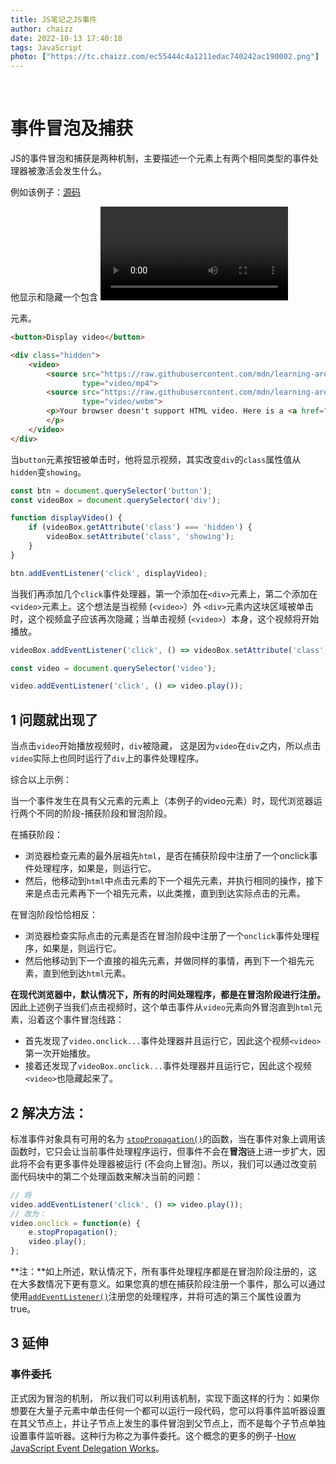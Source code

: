 ```yaml
---
title: JS笔记之JS事件
author: chaizz
date: 2022-10-13 17:40:18
tags: JavaScript
photo: ["https://tc.chaizz.com/ec55444c4a1211edac740242ac190002.png"]
---
```


​          

<!--more-->

# 事件冒泡及捕获



JS的事件冒泡和捕获是两种机制，主要描述一个元素上有两个相同类型的事件处理器被激活会发生什么。

例如该例子：[源码](https://github.com/mdn/learning-area/blob/main/javascript/building-blocks/events/show-video-box.html)

他显示和隐藏一个包含 <video> 元素的 <div> 元素。

```html
<button>Display video</button>

<div class="hidden">
    <video>
        <source src="https://raw.githubusercontent.com/mdn/learning-area/master/javascript/building-blocks/events/rabbit320.mp4"
                type="video/mp4">
        <source src="https://raw.githubusercontent.com/mdn/learning-area/master/javascript/building-blocks/events/rabbit320.webm"
                type="video/webm">
        <p>Your browser doesn't support HTML video. Here is a <a href="rabbit320.mp4">link to the video</a> instead.
        </p>
    </video>
</div>
```



当`button`元素按钮被单击时，他将显示视频，其实改变`div`的`class`属性值从`hidden`变`showing`。

```js
const btn = document.querySelector('button');
const videoBox = document.querySelector('div');

function displayVideo() {
    if (videoBox.getAttribute('class') === 'hidden') {
        videoBox.setAttribute('class', 'showing');
    }
}

btn.addEventListener('click', displayVideo);
```

当我们再添加几个`click`事件处理器，第一个添加在`<div>`元素上，第二个添加在`<video>`元素上。这个想法是当视频 (`<video>`）外 `<div>`元素内这块区域被单击时，这个视频盒子应该再次隐藏；当单击视频 (`<video>`）本身，这个视频将开始播放。

```js
videoBox.addEventListener('click', () => videoBox.setAttribute('class', 'hidden'));

const video = document.querySelector('video');

video.addEventListener('click', () => video.play());
```



## 1 问题就出现了

当点击`video`开始播放视频时，`div`被隐藏， 这是因为`video`在`div`之内，所以点击`video`实际上也同时运行了`div`上的事件处理程序。



综合以上示例：

当一个事件发生在具有父元素的元素上（本例子的video元素）时，现代浏览器运行两个不同的阶段-捕获阶段和冒泡阶段。

在捕获阶段：

- 浏览器检查元素的最外层祖先`html`，是否在捕获阶段中注册了一个onclick事件处理程序，如果是，则运行它。
- 然后，他移动到`html`中点击元素的下一个祖先元素，并执行相同的操作，接下来是点击元素再下一个祖先元素，以此类推，直到到达实际点击的元素。

在冒泡阶段恰恰相反：

- 浏览器检查实际点击的元素是否在冒泡阶段中注册了一个`onclick`事件处理程序，如果是，则运行它。
- 然后他移动到下一个直接的祖先元素，并做同样的事情，再到下一个祖先元素，直到他到达`html`元素。

**在现代浏览器中，默认情况下，所有的时间处理程序，都是在冒泡阶段进行注册。** 因此上述例子当我们点击视频时，这个单击事件从`video`元素向外冒泡直到`html`元素，沿着这个事件冒泡线路：

- 首先发现了`video.onclick...`事件处理器并且运行它，因此这个视频`<video>`第一次开始播放。
- 接着还发现了`videoBox.onclick...`事件处理器并且运行它，因此这个视频`<video>`也隐藏起来了。

## 2 解决方法：

标准事件对象具有可用的名为 [`stopPropagation()`](https://developer.mozilla.org/zh-CN/docs/Web/API/Event/stopPropagation)的函数，当在事件对象上调用该函数时，它只会让当前事件处理程序运行，但事件不会在**冒泡**链上进一步扩大，因此将不会有更多事件处理器被运行 (不会向上冒泡)。所以，我们可以通过改变前面代码块中的第二个处理函数来解决当前的问题：

```js
// 将
video.addEventListener('click', () => video.play());
// 改为：
video.onclick = function(e) {
    e.stopPropagation();
    video.play();
};
```



**注：**如上所述，默认情况下，所有事件处理程序都是在冒泡阶段注册的，这在大多数情况下更有意义。如果您真的想在捕获阶段注册一个事件，那么可以通过使用[`addEventListener()`](https://developer.mozilla.org/zh-CN/docs/Web/API/EventTarget/addEventListener)注册您的处理程序，并将可选的第三个属性设置为 true。

## 3 延伸

### 事件委托

正式因为冒泡的机制， 所以我们可以利用该机制，实现下面这样的行为：如果你想要在大量子元素中单击任何一个都可以运行一段代码，您可以将事件监听器设置在其父节点上，并让子节点上发生的事件冒泡到父节点上，而不是每个子节点单独设置事件监听器。这种行为称之为事件委托。这个概念的更多的例子-[How JavaScript Event Delegation Works](https://davidwalsh.name/event-delegate)。



